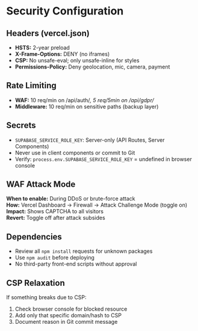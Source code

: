 # Security Configuration

## Headers (vercel.json)
- **HSTS:** 2-year preload
- **X-Frame-Options:** DENY (no iframes)
- **CSP:** No unsafe-eval; only unsafe-inline for styles
- **Permissions-Policy:** Deny geolocation, mic, camera, payment

## Rate Limiting
- **WAF:** 10 req/min on /api/auth/*, 5 req/5min on /api/gdpr/*
- **Middleware:** 10 req/min on sensitive paths (backup layer)

## Secrets
- `SUPABASE_SERVICE_ROLE_KEY`: Server-only (API Routes, Server Components)
- Never use in client components or commit to Git
- Verify: `process.env.SUPABASE_SERVICE_ROLE_KEY` = undefined in browser console

## WAF Attack Mode
**When to enable:** During DDoS or brute-force attack  
**How:** Vercel Dashboard → Firewall → Attack Challenge Mode (toggle on)  
**Impact:** Shows CAPTCHA to all visitors  
**Revert:** Toggle off after attack subsides

## Dependencies
- Review all `npm install` requests for unknown packages
- Use `npm audit` before deploying
- No third-party front-end scripts without approval

## CSP Relaxation
If something breaks due to CSP:
1. Check browser console for blocked resource
2. Add only that specific domain/hash to CSP
3. Document reason in Git commit message
